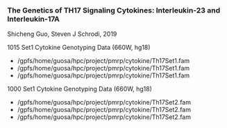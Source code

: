 ### The Genetics of TH17 Signaling Cytokines: Interleukin-23 and Interleukin-17A

Shicheng Guo, Steven J Schrodi, 2019

1015 Set1 Cytokine Genotyping Data (660W, hg18)
* /gpfs/home/guosa/hpc/project/pmrp/cytokine/Th17Set1.fam
* /gpfs/home/guosa/hpc/project/pmrp/cytokine/Th17Set1.fam
* /gpfs/home/guosa/hpc/project/pmrp/cytokine/Th17Set1.fam

1000 Set1 Cytokine Genotyping Data (660W, hg18)
* /gpfs/home/guosa/hpc/project/pmrp/cytokine/Th17Set2.fam
* /gpfs/home/guosa/hpc/project/pmrp/cytokine/Th17Set2.fam
* /gpfs/home/guosa/hpc/project/pmrp/cytokine/Th17Set2.fam

